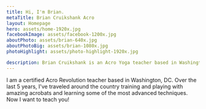 ```yaml
---
title: Hi, I'm Brian.
metaTitle: Brian Cruikshank Acro
layout: Homepage
hero: assets/home-1920x.jpg
facebookImage: assets/facebook-1200x.jpg
aboutPhoto: assets/brian-640x.jpg
aboutPhotoBig: assets/brian-1080x.jpg
photoHighlight: assets/photo-highlight-1920x.jpg

description: Brian Cruikshank is an Acro Yoga teacher based in Washington, DC area. Check out his classes, workshops, and acro photography here.
---
```


I am a certified Acro Revolution teacher based in Washington, DC. Over the last 5 years, I've traveled around the country training and playing with amazing acrobats and learning some of the most advanced techniques. Now I want to teach you!
